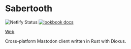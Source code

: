 # Sabertooth

![Netlify Status](https://api.netlify.com/api/v1/badges/67639d63-1eb8-4d5b-af19-31c22f3423e4/deploy-status)
<a href="[https://matthunz.github.io/](https://sabertooth-lookbook.netlify.app)">
  <img src="https://img.shields.io/badge/lookbook%20%F0%9F%91%80-purple"
    alt="lookbook docs" />
</a>

[Web](https://sabertooth.netlify.app)


Cross-platform Mastodon client written in Rust with Dioxus.


